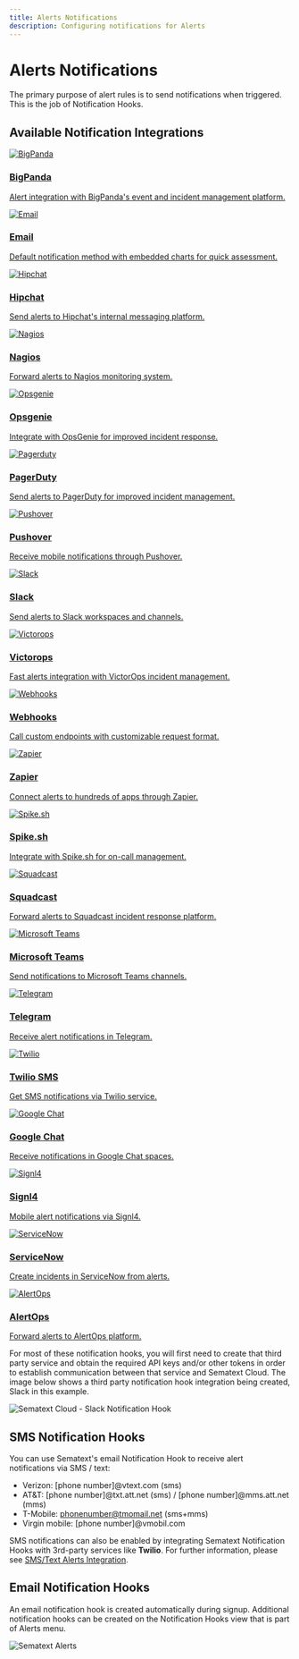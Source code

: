 ```yaml
---
title: Alerts Notifications
description: Configuring notifications for Alerts
---
```


# Alerts Notifications

The primary purpose of alert rules is to send notifications when triggered. This is the job of Notification Hooks.

## Available Notification Integrations

<div class="notification-grid">
  <a href="/docs/integration/alerts-bigpanda-integration/" class="notification-card">
    <img src="/docs/images/alerts/notifications/bigpanda.svg" alt="BigPanda">
    <div class="notification-content">
      <h3>BigPanda</h3>
      <p>Alert integration with BigPanda's event and incident management platform.</p>
    </div>
  </a>

  <a href="/docs/integration/alerts-email-integration/" class="notification-card">
    <img src="/docs/images/alerts/notifications/mail.svg" alt="Email">
    <div class="notification-content">
      <h3>Email</h3>
      <p>Default notification method with embedded charts for quick assessment.</p>
    </div>
  </a>

  <a href="/docs/integration/alerts-hipchat-integration/" class="notification-card">
    <img src="/docs/images/alerts/notifications/hipchat.svg" alt="Hipchat">
    <div class="notification-content">
      <h3>Hipchat</h3>
      <p>Send alerts to Hipchat's internal messaging platform.</p>
    </div>
  </a>

  <a href="/docs/integration/alerts-nagios-integration/" class="notification-card">
    <img src="/docs/images/alerts/notifications/nagios.jpg" alt="Nagios">
    <div class="notification-content">
      <h3>Nagios</h3>
      <p>Forward alerts to Nagios monitoring system.</p>
    </div>
  </a>

  <a href="/docs/integration/alerts-opsgenie-integration/" class="notification-card">
    <img src="/docs/images/alerts/notifications/opsgenie.svg" alt="Opsgenie">
    <div class="notification-content">
      <h3>Opsgenie</h3>
      <p>Integrate with OpsGenie for improved incident response.</p>
    </div>
  </a>

  <a href="/docs/integration/alerts-pagerduty-integration/" class="notification-card">
    <img src="/docs/images/alerts/notifications/pagerduty.svg" alt="Pagerduty">
    <div class="notification-content">
      <h3>PagerDuty</h3>
      <p>Send alerts to PagerDuty for improved incident management.</p>
    </div>
  </a>

  <a href="/docs/integration/alerts-pushover-integration/" class="notification-card">
    <img src="/docs/images/alerts/notifications/pushover.svg" alt="Pushover">
    <div class="notification-content">
      <h3>Pushover</h3>
      <p>Receive mobile notifications through Pushover.</p>
    </div>
  </a>

  <a href="/docs/integration/alerts-slack-integration/" class="notification-card">
    <img src="/docs/images/alerts/notifications/slack.svg" alt="Slack">
    <div class="notification-content">
      <h3>Slack</h3>
      <p>Send alerts to Slack workspaces and channels.</p>
    </div>
  </a>

  <a href="/docs/integration/alerts-victorops-integration/" class="notification-card">
    <img src="/docs/images/alerts/notifications/victorops.svg" alt="Victorops">
    <div class="notification-content">
      <h3>Victorops</h3>
      <p>Fast alerts integration with VictorOps incident management.</p>
    </div>
  </a>

  <a href="/docs/integration/alerts-webhooks-integration/" class="notification-card">
    <img src="/docs/images/alerts/notifications/webhooks.svg" alt="Webhooks">
    <div class="notification-content">
      <h3>Webhooks</h3>
      <p>Call custom endpoints with customizable request format.</p>
    </div>
  </a>

  <a href="/docs/integration/alerts-zapier-integration/" class="notification-card">
    <img src="/docs/images/alerts/notifications/zapier.svg" alt="Zapier">
    <div class="notification-content">
      <h3>Zapier</h3>
      <p>Connect alerts to hundreds of apps through Zapier.</p>
    </div>
  </a>

  <a href="/docs/integration/alerts-spikesh-integration/" class="notification-card">
    <img src="/docs/images/alerts/notifications/spike.svg" alt="Spike.sh">
    <div class="notification-content">
      <h3>Spike.sh</h3>
      <p>Integrate with Spike.sh for on-call management.</p>
    </div>
  </a>

  <a href="/docs/integration/alerts-squadcast-integration/" class="notification-card">
    <img src="/docs/images/alerts/notifications/squadcast.svg" alt="Squadcast">
    <div class="notification-content">
      <h3>Squadcast</h3>
      <p>Forward alerts to Squadcast incident response platform.</p>
    </div>
  </a>

  <a href="/docs/integration/alerts-microsoft-teams-integration/" class="notification-card">
    <img src="/docs/images/alerts/notifications/teams.svg" alt="Microsoft Teams">
    <div class="notification-content">
      <h3>Microsoft Teams</h3>
      <p>Send notifications to Microsoft Teams channels.</p>
    </div>
  </a>

  <a href="/docs/integration/alerts-telegram-integration/" class="notification-card">
    <img src="/docs/images/alerts/notifications/telegram.svg" alt="Telegram">
    <div class="notification-content">
      <h3>Telegram</h3>
      <p>Receive alert notifications in Telegram.</p>
    </div>
  </a>

  <a href="/docs/integration/alerts-twilio-integration/" class="notification-card">
    <img src="/docs/images/alerts/notifications/twilio.svg" alt="Twilio">
    <div class="notification-content">
      <h3>Twilio SMS</h3>
      <p>Get SMS notifications via Twilio service.</p>
    </div>
  </a>

  <a href="/docs/integration/alerts-googlechat-integration/" class="notification-card">
    <img src="/docs/images/alerts/notifications/googlechat.svg" alt="Google Chat">
    <div class="notification-content">
      <h3>Google Chat</h3>
      <p>Receive notifications in Google Chat spaces.</p>
    </div>
  </a>

  <a href="/docs/integration/alerts-signl4-integration/" class="notification-card">
    <img src="/docs/images/alerts/notifications/signl4.svg" alt="Signl4">
    <div class="notification-content">
      <h3>Signl4</h3>
      <p>Mobile alert notifications via Signl4.</p>
    </div>
  </a>

  <a href="/docs/integration/alerts-servicenow-integration/" class="notification-card">
    <img src="/docs/images/alerts/notifications/servicenow.svg" alt="ServiceNow">
    <div class="notification-content">
      <h3>ServiceNow</h3>
      <p>Create incidents in ServiceNow from alerts.</p>
    </div>
  </a>

  <a href="/docs/integration/alerts-alertops-integration/" class="notification-card">
    <img src="/docs/images/alerts/notifications/alertops.svg" alt="AlertOps">
    <div class="notification-content">
      <h3>AlertOps</h3>
      <p>Forward alerts to AlertOps platform.</p>
    </div>
  </a>
</div>

For most of these notification hooks, you will first need to create that third party service and obtain the required API keys and/or other tokens in order to establish communication between that service and Sematext Cloud. The image below shows a third party notification hook integration being created, Slack in this example.

![Sematext Cloud - Slack Notification Hook](/docs/images/guide/integrations/slack-notification-hook.png)

## SMS Notification Hooks

You can use Sematext's email Notification Hook to receive alert notifications via SMS / text:

- Verizon: [phone number]@vtext.com (sms)
- AT&T: [phone number]@txt.att.net (sms) / [phone number]@mms.att.net (mms) 
- T-Mobile: phonenumber@tmomail.net (sms+mms) 
- Virgin mobile: [phone number]@vmobil.com 

SMS notifications can also be enabled by integrating Sematext Notification Hooks with 3rd-party services like **Twilio**. For further information, please see [SMS/Text Alerts Integration](/docs/integration/alerts-sms-integration).

## Email Notification Hooks

An email notification hook is created automatically during signup. Additional notification hooks can be created on the Notification Hooks view that is part of Alerts menu.

![Sematext Alerts](/docs/images/alerts/image_10.png "Sematext Alerts")
